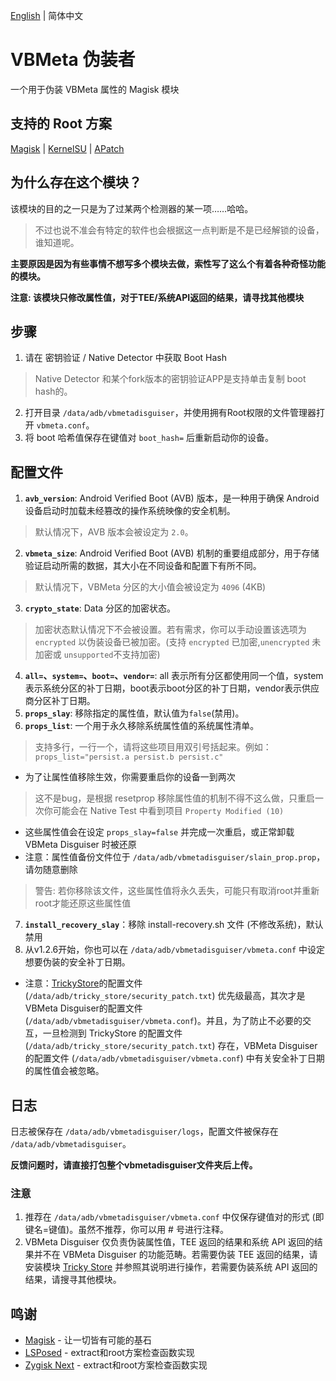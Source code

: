 [English](README.md) | 简体中文

# VBMeta 伪装者
一个用于伪装 VBMeta 属性的 Magisk 模块

## 支持的 Root 方案  
[Magisk](https://github.com/topjohnwu/Magisk) | [KernelSU](https://github.com/tiann/KernelSU) | [APatch](https://github.com/bmax121/APatch)

## 为什么存在这个模块？  
该模块的目的之一只是为了过某两个检测器的某一项……哈哈。
> 不过也说不准会有特定的软件也会根据这一点判断是不是已经解锁的设备，谁知道呢。  

**主要原因是因为有些事情不想写多个模块去做，索性写了这么个有着各种奇怪功能的模块。**  
  
**注意: 该模块只修改属性值，对于TEE/系统API返回的结果，请寻找其他模块**

## 步骤
1. 请在 密钥验证 / Native Detector 中获取 Boot Hash
> Native Detector 和某个fork版本的密钥验证APP是支持单击复制 boot hash的。
2. 打开目录 `/data/adb/vbmetadisguiser`，并使用拥有Root权限的文件管理器打开 `vbmeta.conf`。
3. 将 boot 哈希值保存在键值对 `boot_hash=` 后重新启动你的设备。

## 配置文件
1. **`avb_version`**: Android Verified Boot (AVB) 版本，是一种用于确保 Android 设备启动时加载未经篡改的操作系统映像的安全机制。
> 默认情况下，AVB 版本会被设定为 `2.0`。
2. **`vbmeta_size`**: Android Verified Boot (AVB) 机制的重要组成部分，用于存储验证启动所需的数据，其大小在不同设备和配置下有所不同。
> 默认情况下，VBMeta 分区的大小值会被设定为 `4096` (4KB)
3. **`crypto_state`**: Data 分区的加密状态。
> 加密状态默认情况下不会被设置。若有需求，你可以手动设置该选项为 `encrypted` 以伪装设备已被加密。(支持 `encrypted` 已加密,`unencrypted` 未加密或 `unsupported`不支持加密)
4. **`all=`、`system=`、`boot=`、`vendor=`**: all 表示所有分区都使用同一个值，system表示系统分区的补丁日期，boot表示boot分区的补丁日期，vendor表示供应商分区补丁日期。
5. **`props_slay`**: 移除指定的属性值，默认值为`false`(禁用)。
6. **`props_list`**: 一个用于永久移除系统属性值的系统属性清单。
> 支持多行，一行一个，请将这些项目用双引号括起来。例如：`props_list="persist.a persist.b persist.c"`
- 为了让属性值移除生效，你需要重启你的设备一到两次
> 这不是bug，是根据 resetprop 移除属性值的机制不得不这么做，只重启一次你可能会在 Native Test 中看到项目 `Property Modified (10)`
- 这些属性值会在设定 `props_slay=false` 并完成一次重启，或正常卸载 VBMeta Disguiser 时被还原
- 注意：属性值备份文件位于 `/data/adb/vbmetadisguiser/slain_prop.prop`，请勿随意删除
> 警告: 若你移除该文件，这些属性值将永久丢失，可能只有取消root并重新root才能还原这些属性值
7. **`install_recovery_slay`**：移除 install-recovery.sh 文件 (不修改系统)，默认禁用
8. 从v1.2.6开始，你也可以在 `/data/adb/vbmetadisguiser/vbmeta.conf` 中设定想要伪装的安全补丁日期。
- 注意：[TrickyStore](https://github.com/5ec1cff/TrickyStore)的配置文件 (`/data/adb/tricky_store/security_patch.txt`) 优先级最高，其次才是VBMeta Disguiser的配置文件 (`/data/adb/vbmetadisguiser/vbmeta.conf`)。并且，为了防止不必要的交互，一旦检测到 TrickyStore 的配置文件 (`/data/adb/tricky_store/security_patch.txt`) 存在，VBMeta Disguiser 的配置文件 (`/data/adb/vbmetadisguiser/vbmeta.conf`) 中有关安全补丁日期的属性值会被忽略。

## 日志
日志被保存在 `/data/adb/vbmetadisguiser/logs`，配置文件被保存在 `/data/adb/vbmetadisguiser`。  
  
**反馈问题时，请直接打包整个vbmetadisguiser文件夹后上传。**

### 注意
1. 推荐在 `/data/adb/vbmetadisguiser/vbmeta.conf` 中仅保存键值对的形式 (即键名=键值)。虽然不推荐，你可以用 # 号进行注释。
2. VBMeta Disguiser 仅负责伪装属性值，TEE 返回的结果和系统 API 返回的结果并不在 VBMeta Disguiser 的功能范畴。若需要伪装 TEE 返回的结果，请安装模块 [Tricky Store](https://github.com/5ec1cff/TrickyStore) 并参照其说明进行操作，若需要伪装系统 API 返回的结果，请搜寻其他模块。

## 鸣谢
- [Magisk](https://github.com/topjohnwu/Magisk) - 让一切皆有可能的基石
- [LSPosed](https://github.com/LSPosed/LSPosed) - extract和root方案检查函数实现
- [Zygisk Next](https://github.com/Dr-TSNG/ZygiskNext) - extract和root方案检查函数实现